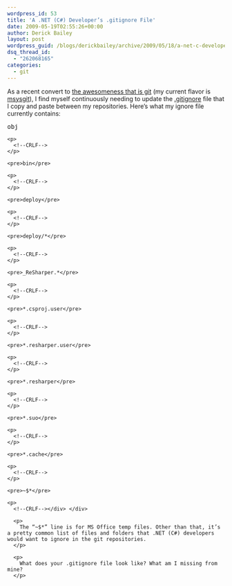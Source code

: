 ```yaml
---
wordpress_id: 53
title: 'A .NET (C#) Developer’s .gitignore File'
date: 2009-05-19T02:55:26+00:00
author: Derick Bailey
layout: post
wordpress_guid: /blogs/derickbailey/archive/2009/05/18/a-net-c-developer-s-gitignore-file.aspx
dsq_thread_id:
  - "262068165"
categories:
  - git
---
```

As a recent convert to [the awesomeness that is git](http://git-scm.com/) (my current flavor is [msysgit](http://code.google.com/p/msysgit/)), I find myself continuously needing to update the [.gitignore](http://www.kernel.org/pub/software/scm/git/docs/gitignore.html) file that I copy and paste between my repositories. Here’s what my ignore file currently contains:

<div>
  <div>
    <pre>obj</pre>
    
    <p>
      <!--CRLF-->
    </p>
    
    <pre>bin</pre>
    
    <p>
      <!--CRLF-->
    </p>
    
    <pre>deploy</pre>
    
    <p>
      <!--CRLF-->
    </p>
    
    <pre>deploy/*</pre>
    
    <p>
      <!--CRLF-->
    </p>
    
    <pre>_ReSharper.*</pre>
    
    <p>
      <!--CRLF-->
    </p>
    
    <pre>*.csproj.user</pre>
    
    <p>
      <!--CRLF-->
    </p>
    
    <pre>*.resharper.user</pre>
    
    <p>
      <!--CRLF-->
    </p>
    
    <pre>*.resharper</pre>
    
    <p>
      <!--CRLF-->
    </p>
    
    <pre>*.suo</pre>
    
    <p>
      <!--CRLF-->
    </p>
    
    <pre>*.cache</pre>
    
    <p>
      <!--CRLF-->
    </p>
    
    <pre>~$*</pre>
    
    <p>
      <!--CRLF--></div> </div> 
      
      <p>
        The “~$*” line is for MS Office temp files. Other than that, it’s a pretty common list of files and folders that .NET (C#) developers would want to ignore in the git repositories.
      </p>
      
      <p>
        What does your .gitignore file look like? What am I missing from mine?
      </p>